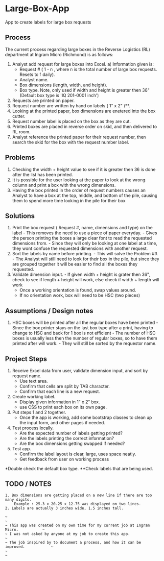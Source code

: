 # Large-Box-App
App to create labels for large box requests

## Process
The current process regarding large boxes in the Reverse Logistics (RL) department at Ingram Micro (Richmond) is as follows:
  1. Analyst add request for large boxes into Excel.
    a) Information given is:
        - Request # ( 1 - n , where n is the total number of large box requests. Resets to 1 daily).
        - Analyst name.
        - Box dimensions (length, width, and height).
        - Box type. Note, only used if width and height is greater then 36" (Default box type is 'IQ 201-0001 inch')
  2. Requests are printed on paper.
  3. Request number are written by hand on labels ( 1" x 2" )**.
  4. Looking at the printed paper, box dimensions are enetered into the box cutter.
  5. Request number label is placed on the box as they are cut.
  6. Printed boxes are placed in reverse order on skid, and then delivered to RL room.
  7. Analyst reference the printed paper for their request number, then search the skid for the box with the request number label.
  
## Problems 
  1. Checking the width + height value to see if it is greater then 36 is done after the list has been printed.
  2. It is possible for the user looking at the paper to look at the wrong column and print a box with the wrong dimensions.
  3. Having the box printed in the order of request numbers causes an Analyst to have a box at the top, middle, and bottom of the pile, causing them to spend more time looking in the pile for their box
  
## Solutions
  1. Print the box request ( Request #, name, dimensions and type) on the label
    - This removes the need to use a piece of paper everyday.
    - Gives the person printing the boxes a large clear font to read the requested dimensions from.
    - Since they will only be looking at one label at a time, they wont confuse the requested dimensions with another request.
  2. Sort the labels by name before printing.
    - This will solve the Problem #3.
    - The Analyst will still need to look for their box in the pile, but since they are grouped together it will be easier to find all the boxes they requested.
  3. Validate dimension input.
    - If given width + height is grater then 36", check to see if length + height will work, else check if width + length will work
      - Once a working orientation is found, swap values around.
      - If no orientation work, box will need to be HSC (two pieces)
  
## Assumptions / Design notes
  1. HSC boxes will be printed after all the regular boxes have been printed
    - Since the box printer stays on the last box type after a print, having to change to HSC and back for 1 box is not efficient
    - The number of HSC boxes is usually less then the number of regular boxes, so to have them printed after will work.
    - They will still be sorted by the requestor name.
    
## Project Steps
  1. Receive Excel data from user, validate dimension input, and sort by request name.
      - Use text area.
      - Confirm that cells are split by TAB character.
      - Confirm that each line is a new request.
  2. Create working label.
      - Display given information in 1" x 2" box.
      - use CSS to print each box on its own page.
  3. Put steps 1 and 2 together.
      - Once the app is working, add some bootstrap classes to clean up the input form, and other pages if needed.
  4. Test process locally.
      - Are the expected number of labels getting printed?
      - Are the labels printing the correct information?
      - Are the box dimensions getting swapped if needed?
  5. Test app.
      - Confirm the label layout is clear, large, uses space neatly.
      - Get feedback from user on working process
              
*Double check the default box type.
**Check labels that are being used.

  ## TODO / NOTES
    1. Box dimensions are getting placed on a new line if there are too many digits.
        Example : 25.3 x 20.25 x 12.75 was displayed on two lines.
    2. Labels are actually 3 inches wide, 1.5 inches tall.

~~~~~~~~~~~~~~~~~~~~~~~~~~~~~~~~~~~~~~~~~~~~~~~~~~~~~~~~~~~~~~~~~~~~~~~~~~~~~~~~~~~~~
~                                                                                   ~
~ This app was created on my own time for my current job at Ingram Micro.           ~
~ I was not asked by anyone at my job to create this app.                           ~
~ The job inspired by to document a process, and how it can be improved.            ~
~                                                                                   ~
~~~~~~~~~~~~~~~~~~~~~~~~~~~~~~~~~~~~~~~~~~~~~~~~~~~~~~~~~~~~~~~~~~~~~~~~~~~~~~~~~~~~~



